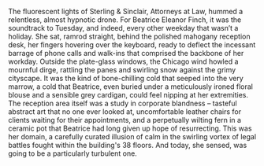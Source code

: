 The fluorescent lights of Sterling & Sinclair, Attorneys at Law, hummed a relentless, almost hypnotic drone. For Beatrice Eleanor Finch, it was the soundtrack to Tuesday, and indeed, every other weekday that wasn’t a holiday. She sat, ramrod straight, behind the polished mahogany reception desk, her fingers hovering over the keyboard, ready to deflect the incessant barrage of phone calls and walk-ins that comprised the backbone of her workday. Outside the plate-glass windows, the Chicago wind howled a mournful dirge, rattling the panes and swirling snow against the grimy cityscape. It was the kind of bone-chilling cold that seeped into the very marrow, a cold that Beatrice, even buried under a meticulously ironed floral blouse and a sensible grey cardigan, could feel nipping at her extremities. The reception area itself was a study in corporate blandness – tasteful abstract art that no one ever looked at, uncomfortable leather chairs for clients waiting for their appointments, and a perpetually wilting fern in a ceramic pot that Beatrice had long given up hope of resurrecting. This was her domain, a carefully curated illusion of calm in the swirling vortex of legal battles fought within the building's 38 floors. And today, she sensed, was going to be a particularly turbulent one.
